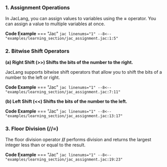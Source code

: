 ### 1. Assignment Operations

In JacLang, you can assign values to variables using the **=** operator. You can assign a value to multiple variables at once.

**Code Example**
=== "Jac"
    ```jac linenums="1"
    --8<-- "examples/learning_section/jac_assignment.jac:1:5"
    ```

### 2. Bitwise Shift Operators

**(a) Right Shift (>>) Shifts the bits of the number to the right.**

JacLang supports bitwise shift operators that allow you to shift the bits of a number to the left or right.

**Code Example**
=== "Jac"
    ```jac linenums="1"
    --8<-- "examples/learning_section/jac_assignment.jac:7:11"
    ```

**(b) Left Shift (<<) Shifts the bits of the number to the left.**

**Code Example**
=== "Jac"
    ```jac linenums="1"
    --8<-- "examples/learning_section/jac_assignment.jac:13:17"
    ```

### 3. Floor Division (//=)

The floor division operator **//** performs division and returns the largest integer less than or equal to the result.

**Code Example**
=== "Jac"
    ```jac linenums="1"
    --8<-- "examples/learning_section/jac_assignment.jac:19:23"
    ```